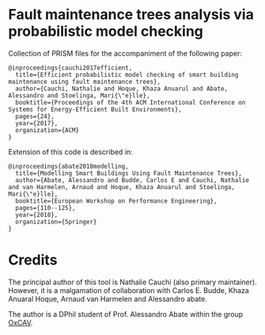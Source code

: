 # Fault maintenance trees analysis via probabilistic model checking

Collection of PRISM files for the accompaniment of the following paper:


```
@inproceedings{cauchi2017efficient,
  title={Efficient probabilistic model checking of smart building maintenance using fault maintenance trees},
  author={Cauchi, Nathalie and Hoque, Khaza Anuarul and Abate, Alessandro and Stoelinga, Mari{\"e}lle},
  booktitle={Proceedings of the 4th ACM International Conference on Systems for Energy-Efficient Built Environments},
  pages={24},
  year={2017},
  organization={ACM}
}
```

Extension of this code is described in:
```
@inproceedings{abate2018modelling,
  title={Modelling Smart Buildings Using Fault Maintenance Trees},
  author={Abate, Alessandro and Budde, Carlos E and Cauchi, Nathalie and van Harmelen, Arnaud and Hoque, Khaza Anuarul and Stoelinga, Mari{\"e}lle},
  booktitle={European Workshop on Performance Engineering},
  pages={110--125},
  year={2018},
  organization={Springer}
}
```

# Credits

The principal author of this tool is Nathalie Cauchi (also primary maintainer). 
However, it is a malgamation of collaboration with Carlos E. Budde, Khaza Anuaral Hoque, Arnaud van Harmelen and Alessandro abate.


The author is a DPhil student of Prof. Alessandro Abate within the group [OxCAV](https://www.oxcav.com/).
